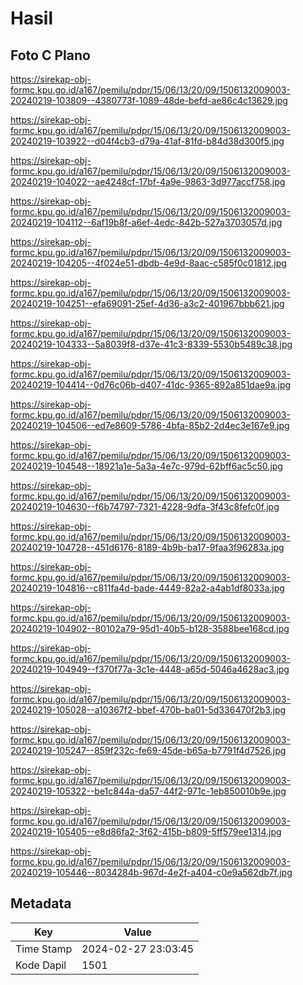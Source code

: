 # Hasil

## Foto C Plano

https://sirekap-obj-formc.kpu.go.id/a167/pemilu/pdpr/15/06/13/20/09/1506132009003-20240219-103809--4380773f-1089-48de-befd-ae86c4c13629.jpg

https://sirekap-obj-formc.kpu.go.id/a167/pemilu/pdpr/15/06/13/20/09/1506132009003-20240219-103922--d04f4cb3-d79a-41af-81fd-b84d38d300f5.jpg

https://sirekap-obj-formc.kpu.go.id/a167/pemilu/pdpr/15/06/13/20/09/1506132009003-20240219-104022--ae4248cf-17bf-4a9e-9863-3d977accf758.jpg

https://sirekap-obj-formc.kpu.go.id/a167/pemilu/pdpr/15/06/13/20/09/1506132009003-20240219-104112--6af19b8f-a6ef-4edc-842b-527a3703057d.jpg

https://sirekap-obj-formc.kpu.go.id/a167/pemilu/pdpr/15/06/13/20/09/1506132009003-20240219-104205--4f024e51-dbdb-4e9d-8aac-c585f0c01812.jpg

https://sirekap-obj-formc.kpu.go.id/a167/pemilu/pdpr/15/06/13/20/09/1506132009003-20240219-104251--efa69091-25ef-4d36-a3c2-401967bbb621.jpg

https://sirekap-obj-formc.kpu.go.id/a167/pemilu/pdpr/15/06/13/20/09/1506132009003-20240219-104333--5a8039f8-d37e-41c3-8339-5530b5489c38.jpg

https://sirekap-obj-formc.kpu.go.id/a167/pemilu/pdpr/15/06/13/20/09/1506132009003-20240219-104414--0d76c06b-d407-41dc-9365-892a851dae9a.jpg

https://sirekap-obj-formc.kpu.go.id/a167/pemilu/pdpr/15/06/13/20/09/1506132009003-20240219-104506--ed7e8609-5786-4bfa-85b2-2d4ec3e167e9.jpg

https://sirekap-obj-formc.kpu.go.id/a167/pemilu/pdpr/15/06/13/20/09/1506132009003-20240219-104548--18921a1e-5a3a-4e7c-979d-62bff6ac5c50.jpg

https://sirekap-obj-formc.kpu.go.id/a167/pemilu/pdpr/15/06/13/20/09/1506132009003-20240219-104630--f6b74797-7321-4228-9dfa-3f43c8fefc0f.jpg

https://sirekap-obj-formc.kpu.go.id/a167/pemilu/pdpr/15/06/13/20/09/1506132009003-20240219-104728--451d6176-8189-4b9b-ba17-9faa3f96283a.jpg

https://sirekap-obj-formc.kpu.go.id/a167/pemilu/pdpr/15/06/13/20/09/1506132009003-20240219-104816--c811fa4d-bade-4449-82a2-a4ab1df8033a.jpg

https://sirekap-obj-formc.kpu.go.id/a167/pemilu/pdpr/15/06/13/20/09/1506132009003-20240219-104902--80102a79-95d1-40b5-b128-3588bee168cd.jpg

https://sirekap-obj-formc.kpu.go.id/a167/pemilu/pdpr/15/06/13/20/09/1506132009003-20240219-104949--f370f77a-3c1e-4448-a65d-5046a4628ac3.jpg

https://sirekap-obj-formc.kpu.go.id/a167/pemilu/pdpr/15/06/13/20/09/1506132009003-20240219-105028--a10367f2-bbef-470b-ba01-5d336470f2b3.jpg

https://sirekap-obj-formc.kpu.go.id/a167/pemilu/pdpr/15/06/13/20/09/1506132009003-20240219-105247--859f232c-fe69-45de-b65a-b7791f4d7526.jpg

https://sirekap-obj-formc.kpu.go.id/a167/pemilu/pdpr/15/06/13/20/09/1506132009003-20240219-105322--be1c844a-da57-44f2-971c-1eb850010b9e.jpg

https://sirekap-obj-formc.kpu.go.id/a167/pemilu/pdpr/15/06/13/20/09/1506132009003-20240219-105405--e8d86fa2-3f62-415b-b809-5ff579ee1314.jpg

https://sirekap-obj-formc.kpu.go.id/a167/pemilu/pdpr/15/06/13/20/09/1506132009003-20240219-105446--8034284b-967d-4e2f-a404-c0e9a562db7f.jpg


## Metadata

| Key        | Value               |
| ---------- | ------------------- |
| Time Stamp | 2024-02-27 23:03:45 |
| Kode Dapil | 1501                |



